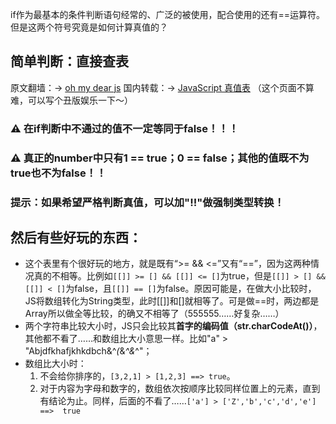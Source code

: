 if作为最基本的条件判断语句经常的、广泛的被使用，配合使用的还有==运算符。但是这两个符号究竟是如何计算真值的？
## 简单判断：直接查表
原文翻墙：-> [oh my dear js](https://thomas-yang.me/projects/oh-my-dear-js/)
国内转载：-> [JavaScript 真值表](https://juejin.im/entry/5864b86261ff4b006cfd13b2)
（这个页面不算难，可以写个丑版娱乐一下～）
### ⚠️ 在if判断中不通过的值不一定等同于false！！！
### ⚠️ 真正的number中只有1 == true；0 == false；其他的值既不为true也不为false！！
### 提示：如果希望严格判断真值，可以加"!!"做强制类型转换！

## 然后有些好玩的东西：
* 这个表里有个很好玩的地方，就是既有“>= && <=”又有“==”，因为这两种情况真的不相等。比例如`[[]] >= [] && [[]] <= []`为true，但是`[[]] > [] && [[]] < []`为false，且`[[]] == []`为false。原因可能是，在做大小比较时，JS将数组转化为String类型，此时[[]]和[]就相等了。可是做==时，两边都是Array所以做全等比较，的确又不相等了（555555……好复杂……）
* 两个字符串比较大小时，JS只会比较其**首字的编码值（str.charCodeAt()）**，其他都不看了……和数组比大小意思一样。比如"a" > "Abjdfkhafjkhkdbch&^*(*&*^&*^"；
* 数组比大小时：
  1. 不会给你排序的，`[3,2,1] > [1,2,3] ==> true`。
  2. 对于内容为字母和数字的，数组依次按顺序比较同样位置上的元素，直到有结论为止。同样，后面的不看了……`['a'] > ['Z','b','c','d','e']  ==>  true`
